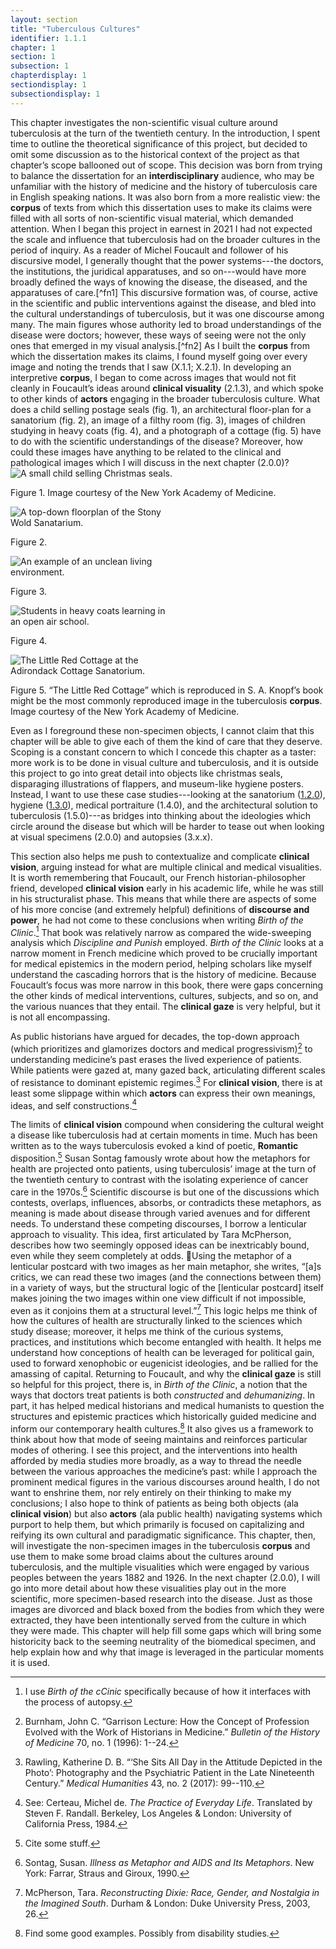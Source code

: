 ```yaml
---
layout: section
title: "Tuberculous Cultures"
identifier: 1.1.1
chapter: 1
section: 1
subsection: 1
chapterdisplay: 1
sectiondisplay: 1
subsectiondisplay: 1
---
```

<div markdown=1>
This chapter investigates the non-scientific visual culture around tuberculosis at the turn of the twentieth century. In the introduction, I spent time to outline the theoretical significance of this project, but decided to omit some discussion as to the historical context of the project as that chapter’s scope ballooned out of scope. This decision was born from trying to balance the dissertation for an <b><span data-tooltip aria-haspopup="true" class="has-tip" data-disable-hover="false" tabindex="1" title="I use interdisciplinary to describe a conversation with and adoption of different methods practiced by a range of academic fields.">interdisciplinary</span></b> audience, who may be unfamiliar with the history of medicine and the history of tuberculosis care in English speaking nations. It was also born from a more realistic view: the <b><span data-tooltip aria-haspopup="true" class="has-tip" data-disable-hover="false" tabindex="1" title="Corpus here refers to the creation of a collection of written texts which are used for quantitative analysis. Most commonly, corpuses are constructed for computational linguistic studies, but are also used by digital humanists interested in textual analysis.">corpus</span></b> of texts from which this dissertation uses to make its claims were filled with all sorts of non-scientific visual material, which demanded attention.
When I began this project in earnest in 2021 I had not expected the scale and influence that tuberculosis had on the broader cultures in the period of inquiry. As a reader of Michel Foucault and follower of his discursive model, I generally thought that the power systems---the doctors, the institutions, the juridical apparatuses, and so on---would have more broadly defined the ways of knowing the disease, the diseased, and the apparatuses of care.[^fn1] This discursive formation was, of course, active in the scientific and public interventions against the disease, and bled into the cultural understandings of tuberculosis, but it was one discourse among many. The main figures whose authority led to broad understandings of the disease were doctors; however, these ways of seeing were not the only ones that emerged in my visual analysis.[^fn2]
As I built the <b><span data-tooltip aria-haspopup="true" class="has-tip" data-disable-hover="false" tabindex="1" title="Corpus here refers to the creation of a collection of written texts which are used for quantitative analysis. Most commonly, corpuses are constructed for computational linguistic studies, but are also used by digital humanists interested in textual analysis.">corpus</span></b> from which the dissertation makes its claims, I found myself going over every image and noting the trends that I saw (X.1.1; X.2.1). In developing an interpretive <b><span data-tooltip aria-haspopup="true" class="has-tip" data-disable-hover="false" tabindex="1" title="Corpus here refers to the creation of a collection of written texts which are used for quantitative analysis. Most commonly, corpuses are constructed for computational linguistic studies, but are also used by digital humanists interested in textual analysis.">corpus</span></b>, I began to come across images that would not fit cleanly in Foucault’s ideas around <b><span data-tooltip aria-haspopup="true" class="has-tip" data-disable-hover="false" tabindex="1" title="The clinical gaze refers to the ways doctors will objectify their patients by focusing on supposedly aberrant symptoms and their relationship to an idealized “normal” human body.">clinical visuality</span></b> (2.1.3), and which spoke to other kinds of <b><span data-tooltip aria-haspopup="true" class="has-tip" data-disable-hover="false" tabindex="1" title="While I am using the term actor, I am not explicitly pointing toward its use in non-hierarchical posthuman approaches to culture. Actor means, in this study, almost exclusively human beings and human run institutions.">actors</span></b> engaging in the broader tuberculosis culture.
What does a child selling postage seals (fig. 1), an architectural floor-plan for a sanatorium (fig. 2), an image of a filthy room (fig. 3), images of children studying in heavy coats (fig. 4), and a photograph of a cottage (fig. 5) have to do with the scientific understandings of the disease? Moreover, how could these images have anything to be related to the clinical and pathological images which I will discuss in the next chapter (2.0.0)? 

<img id="Knopf_1922_0003_Cropped" src="{{ site.baseurl }}/assets/items/Knopf_1922_0003_Cropped.jpg" alt="A small child selling Christmas seals." style="max-width:60%;height:auto;">

Figure 1. Image courtesy of the New York Academy of Medicine.

<img id="Brandt_ADirectoryofInstitutionsa_1904_106" src="{{ site.baseurl }}/assets/items/Brandt_ADirectoryofInstitutionsa_1904_106.jpg" alt="A top-down floorplan of the Stony Wold Sanatarium." style="max-width:50%;height:auto;">

Figure 2.

<img id="CharityOrganiza_AHandbookonthePreventiono_1903_350" src="{{ site.baseurl }}/assets/items/CharityOrganiza_AHandbookonthePreventiono_1903_350.jpg" alt="An example of an unclean living environment." style="max-width:50%;height:auto;">

Figure 3.

<img id="CityofChicagoMunicipalTub1-4_1917-1924_358" src="{{ site.baseurl }}/assets/items/CityofChicagoMunicipalTub1-4_1917-1924_358.jpg" alt="Students in heavy coats learning in an open air school." style="max-width:50%;height:auto;">

Figure 4.

<img id="Knopf_1922_0001_Cropped" src="{{ site.baseurl }}/assets/items/Knopf_1922_0001_Cropped.jpg" alt="The Little Red Cottage at the Adirondack Cottage Sanatorium." style="max-width:50%;height:auto;">

Figure 5. “The Little Red Cottage” which is reproduced in S. A. Knopf’s book might be the most commonly reproduced image in the tuberculosis <b><span data-tooltip aria-haspopup="true" class="has-tip" data-disable-hover="false" tabindex="1" title="Corpus here refers to the creation of a collection of written texts which are used for quantitative analysis. Most commonly, corpuses are constructed for computational linguistic studies, but are also used by digital humanists interested in textual analysis.">corpus</span></b>. Image courtesy of the New York Academy of Medicine. 

Even as I foreground these non-specimen objects, I cannot claim that this chapter will be able to give each of them the kind of care that they deserve. Scoping is a constant concern to which I concede this chapter as a taster: more work is to be done in visual culture and tuberculosis, and it is outside this project to go into great detail into objects like christmas seals, disparaging illustrations of flappers, and museum-like hygiene posters. Instead, I want to use these case studies---looking at the sanatorium ([1.2.0](https://tuberculosisspecimen.github.io/diss/dissertation/1/#1.2.0)), hygiene ([1.3.0](https://tuberculosisspecimen.github.io/diss/dissertation/1/#1.3.0)), medical portraiture (1.4.0), and the architectural solution to tuberculosis (1.5.0)---as bridges into thinking about the ideologies which circle around the disease but which will be harder to tease out when looking at visual specimens (2.0.0) and autopsies (3.x.x).

This section also helps me push to contextualize and complicate <b><span data-tooltip aria-haspopup="true" class="has-tip" data-disable-hover="false" tabindex="1" title="The clinical gaze refers to the ways doctors will objectify their patients by focusing on supposedly aberrant symptoms and their relationship to an idealized “normal” human body.">clinical vision</span></b>, arguing instead for what are multiple clinical and medical visualities. It is worth remembering that Foucault, our French historian-philosopher friend, developed <b><span data-tooltip aria-haspopup="true" class="has-tip" data-disable-hover="false" tabindex="1" title="The clinical gaze refers to the ways doctors will objectify their patients by focusing on supposedly aberrant symptoms and their relationship to an idealized “normal” human body.">clinical vision</span></b> early in his academic life, while he was still in his structuralist phase. This means that while there are aspects of some of his more concise (and extremely helpful)  definitions of <b><span data-tooltip aria-haspopup="true" class="has-tip" data-disable-hover="false" tabindex="1" title="Power, for Foucault, refers to the knowledge systems which create cultural understandings of objects and practices. These systems define objects in particular ways, which produce effects in the lived lives of subjects.">discourse and power</span></b>, he had not come to these conclusions when writing *Birth of the Clinic*.[^fn3] That book was relatively narrow as compared the wide-sweeping analysis which *Discipline and Punish* employed. *Birth of the Clinic* looks at a narrow moment in French medicine which proved to be crucially important for medical epistemics in the modern period, helping scholars like myself understand the cascading horrors that is the history of medicine. Because Foucault’s focus was more narrow in this book, there were gaps concerning the other kinds of medical interventions, cultures, subjects, and so on, and the various nuances that they entail. The <b><span data-tooltip aria-haspopup="true" class="has-tip" data-disable-hover="false" tabindex="1" title="The clinical gaze refers to the ways doctors will objectify their patients by focusing on supposedly aberrant symptoms and their relationship to an idealized “normal” human body.">clinical gaze</span></b> is very helpful, but it is not all encompassing.

As public historians have argued for decades, the top-down approach (which prioritizes and glamorizes doctors and medical progressivism)[^fn4] to understanding medicine’s past erases the lived experience of patients. While patients were gazed at, many gazed back, articulating different scales of resistance to dominant epistemic regimes.[^fn5] For <b><span data-tooltip aria-haspopup="true" class="has-tip" data-disable-hover="false" tabindex="1" title="The clinical gaze refers to the ways doctors will objectify their patients by focusing on supposedly aberrant symptoms and their relationship to an idealized “normal” human body.">clinical vision</span></b>, there is at least some slippage within which <b><span data-tooltip aria-haspopup="true" class="has-tip" data-disable-hover="false" tabindex="1" title="While I am using the term actor, I am not explicitly pointing toward its use in non-hierarchical posthuman approaches to culture. Actor means, in this study, almost exclusively human beings and human run institutions.">actors</span></b> can express their own meanings, ideas, and self constructions.[^fn6] 

The limits of <b><span data-tooltip aria-haspopup="true" class="has-tip" data-disable-hover="false" tabindex="1" title="The clinical gaze refers to the ways doctors will objectify their patients by focusing on supposedly aberrant symptoms and their relationship to an idealized “normal” human body.">clinical vision</span></b> compound when considering the cultural weight a disease like tuberculosis had at certain moments in time. Much has been written as to the ways tuberculosis evoked a kind of poetic, <b><span data-tooltip aria-haspopup="true" class="has-tip" data-disable-hover="false" tabindex="1" title="Power, for Foucault, refers to the knowledge systems which create cultural understandings of objects and practices. These systems define objects in particular ways, which produce effects in the lived lives of subjects.">Romantic</span></b> disposition.[^fn7] Susan Sontag famously wrote about how the metaphors for health are projected onto patients, using tuberculosis’ image at the turn of the twentieth century to contrast with the isolating experience of cancer care in the 1970s.[^fn8] Scientific discourse is but one of the discussions which contests, overlaps, influences, absorbs, or contradicts these metaphors, as meaning is made about disease through varied avenues and for different needs.
To understand these competing discourses, I borrow a lenticular approach to visuality. This idea, first articulated by Tara McPherson, describes how two seemingly opposed ideas can be inextricably bound, even while they seem completely at odds. Using the metaphor of a lenticular postcard with two images as her main metaphor, she writes, “[a]s critics, we can read these two images (and the connections between them) in a variety of ways, but the structural logic of the [lenticular postcard] itself makes joining the two images within one view difficult if not impossible, even as it conjoins them at a structural level.”[^fn9]  This logic helps me think of how the cultures of health are structurally linked to the sciences which study disease; moreover, it helps me think of the curious systems, practices, and institutions which become entangled with health. It helps me understand how conceptions of health can be leveraged for political gain, used to forward xenophobic or eugenicist ideologies, and be rallied for the amassing of capital.
Returning to Foucault, and why the <b><span data-tooltip aria-haspopup="true" class="has-tip" data-disable-hover="false" tabindex="1" title="The clinical gaze refers to the ways doctors will objectify their patients by focusing on supposedly aberrant symptoms and their relationship to an idealized “normal” human body.">clinical gaze</span></b> is still so helpful for this project, there is, in *Birth of the Clinic*, a notion that the ways that doctors treat patients is both *constructed* and *dehumanizing*. In part, it has helped medical historians and medical humanists to question the structures and epistemic practices which historically guided medicine and inform our contemporary health cultures.[^fn10] It also gives us a framework to think about how that mode of seeing maintains and reinforces particular modes of othering. I see this project, and the interventions into health afforded by media studies more broadly, as a way to thread the needle between the various approaches the medicine’s past: while I approach the prominent medical figures in the various discourses around health, I do not want to enshrine them, nor rely entirely on their thinking to make my conclusions; I also hope to think of patients as being both objects (ala <b><span data-tooltip aria-haspopup="true" class="has-tip" data-disable-hover="false" tabindex="1" title="The clinical gaze refers to the ways doctors will objectify their patients by focusing on supposedly aberrant symptoms and their relationship to an idealized “normal” human body.">clinical vision</span></b>) but also <b><span data-tooltip aria-haspopup="true" class="has-tip" data-disable-hover="false" tabindex="1" title="While I am using the term actor, I am not explicitly pointing toward its use in non-hierarchical posthuman approaches to culture. Actor means, in this study, almost exclusively human beings and human run institutions.">actors</span></b> (ala public health) navigating systems which purport to help them, but which primarily is focused on capitalizing and reifying its own cultural and paradigmatic significance.
This chapter, then, will investigate the non-specimen images in the tuberculosis <b><span data-tooltip aria-haspopup="true" class="has-tip" data-disable-hover="false" tabindex="1" title="Corpus here refers to the creation of a collection of written texts which are used for quantitative analysis. Most commonly, corpuses are constructed for computational linguistic studies, but are also used by digital humanists interested in textual analysis.">corpus</span></b> and use them to make some broad claims about the cultures around tuberculosis, and the multiple visualities which were engaged by various peoples between the years 1882 and 1926. In the next chapter (2.0.0), I will go into more detail about how these visualities play out in the more scientific, more specimen-based research into the disease. Just as those images are divorced and black boxed from the bodies from which they were extracted, they have been intentionally served from the culture in which they were made. This chapter will help fill some gaps which will bring some historicity back to the seeming neutrality of the biomedical specimen, and help explain how and why that image is leveraged in the particular moments it is used.

[^fn1]: Foucault, Michel. *Discipline and Punish: The Birth of the Prison*. New York: Vintage Books, 1995; Foucault, Michel. *History of Sexuality Volume 1: An Introduction*. Random House, 1978.

[^fn2]: Probably should read that ways of seeing book?
	
	See: Rawling, Katherine D. B. “‘She Sits All Day in the Attitude Depicted in the Photo’: Photography and the Psychiatric Patient in the Late Nineteenth Century.” *Medical Humanities* 43, no. 2 (2017): 99--110.

[^fn3]: I use *Birth of the cCinic* specifically because of how it interfaces with the process of autopsy.

[^fn4]: Burnham, John C. “Garrison Lecture: How the Concept of Profession Evolved with the Work of Historians in Medicine.” *Bulletin of the History of Medicine* 70, no. 1 (1996): 1--24.

[^fn5]: Rawling, Katherine D. B. “‘She Sits All Day in the Attitude Depicted in the Photo’: Photography and the Psychiatric Patient in the Late Nineteenth Century.” *Medical Humanities* 43, no. 2 (2017): 99--110.

[^fn6]: See: Certeau, Michel de. *The Practice of Everyday Life*. Translated by Steven F. Randall. Berkeley, Los Angeles & London: University of California Press, 1984.

[^fn7]: Cite some stuff.

[^fn8]: Sontag, Susan. *Illness as Metaphor and AIDS and Its Metaphors*. New York: Farrar, Straus and Giroux, 1990.

[^fn9]: McPherson, Tara. *Reconstructing Dixie: Race, Gender, and Nostalgia in the Imagined South*. Durham & London: Duke University Press, 2003, 26.

[^fn10]: <span data-tooltip aria-haspopup="true" class="has-tip" data-disable-hover="false" tabindex="1" title="Corpus here refers to the creation of a collection of written texts which are used for quantitative analysis. Most commonly, corpuses are constructed for computational linguistic studies, but are also used by digital humanists interested in textual analysis.">Find some good examples. Possibly from disability studies.</span>
<div markdown=1>